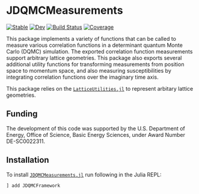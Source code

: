 # JDQMCMeasurements

[![Stable](https://img.shields.io/badge/docs-stable-blue.svg)](https://SmoQySuite.github.io/JDQMCMeasurements.jl/stable/)
[![Dev](https://img.shields.io/badge/docs-dev-blue.svg)](https://SmoQySuite.github.io/JDQMCMeasurements.jl/dev/)
[![Build Status](https://github.com/SmoQySuite/JDQMCMeasurements.jl/actions/workflows/CI.yml/badge.svg?branch=master)](https://github.com/SmoQySuite/JDQMCMeasurements.jl/actions/workflows/CI.yml?query=branch%3Amaster)
[![Coverage](https://codecov.io/gh/SmoQySuite/JDQMCMeasurements.jl/branch/master/graph/badge.svg)](https://codecov.io/gh/SmoQySuite/JDQMCMeasurements.jl)

This package implements a variety of functions that can be called to measure various correlation functions in a
determinant quantum Monte Carlo (DQMC) simulation.
The exported correlation function measurements support arbitrary lattice geometries.
This package also exports several additional utility functions for transforming measurements from position space to momentum space,
and also measuring susceptibilities by integrating correlation functions over the imaginary time axis.

This package relies on the [`LatticeUtilities.jl`](https://github.com/cohensbw/LatticeUtilities.jl.git) to represent arbitary lattice geometries.

## Funding

The development of this code was supported by the U.S. Department of Energy, Office of Science, Basic Energy Sciences,
under Award Number DE-SC0022311.

## Installation
To install [`JDQMCMeasurements.jl`](https://github.com/SmoQySuite/JDQMCMeasurements.jl.git) run following in the Julia REPL:

```julia
] add JDQMCFramework
```